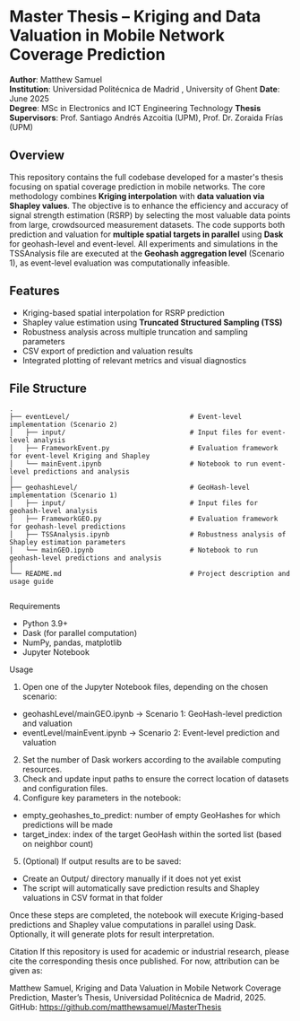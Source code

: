 # Master Thesis – Kriging and Data Valuation in Mobile Network Coverage Prediction

**Author**: Matthew Samuel  
**Institution**: Universidad Politécnica de Madrid , University of Ghent 
**Date**: June 2025  
**Degree**: MSc in Electronics and ICT Engineering Technology
**Thesis Supervisors**: Prof. Santiago Andrés Azcoitia (UPM), Prof. Dr. Zoraida Frías (UPM)

## Overview

This repository contains the full codebase developed for a master's thesis focusing on spatial coverage prediction in mobile networks. The core methodology combines **Kriging interpolation** with **data valuation via Shapley values**. 
The objective is to enhance the efficiency and accuracy of signal strength estimation (RSRP) by selecting the most valuable data points from large, crowdsourced measurement datasets.
The code supports both prediction and valuation for **multiple spatial targets in parallel** using **Dask** for geohash-level and event-level.
All experiments and simulations in the TSSAnalysis file are executed at the **Geohash aggregation level** (Scenario 1), as event-level evaluation was computationally infeasible. 



## Features

- Kriging-based spatial interpolation for RSRP prediction  
- Shapley value estimation using **Truncated Structured Sampling (TSS)**  
- Robustness analysis across multiple truncation and sampling parameters  
- CSV export of prediction and valuation results  
- Integrated plotting of relevant metrics and visual diagnostics

## File Structure

```text
.
├── eventLevel/                              # Event-level implementation (Scenario 2)
│   ├── input/                               # Input files for event-level analysis
│   ├── FrameworkEvent.py                    # Evaluation framework for event-level Kriging and Shapley
│   └── mainEvent.ipynb                      # Notebook to run event-level predictions and analysis
│
├── geohashLevel/                            # GeoHash-level implementation (Scenario 1)
│   ├── input/                               # Input files for geohash-level analysis
│   ├── FrameworkGEO.py                      # Evaluation framework for geohash-level predictions
│   ├── TSSAnalysis.ipynb                    # Robustness analysis of Shapley estimation parameters
│   └── mainGEO.ipynb                        # Notebook to run geohash-level predictions and analysis
│
└── README.md                                # Project description and usage guide


```

Requirements
-	Python 3.9+
-	Dask (for parallel computation)
-	NumPy, pandas, matplotlib
-	Jupyter Notebook


Usage
1.	Open one of the Jupyter Notebook files, depending on the chosen scenario:
-	geohashLevel/mainGEO.ipynb → Scenario 1: GeoHash-level prediction and valuation
-	eventLevel/mainEvent.ipynb → Scenario 2: Event-level prediction and valuation
2.	Set the number of Dask workers according to the available computing resources.
3.	Check and update input paths to ensure the correct location of datasets and configuration files.
4.	Configure key parameters in the notebook:
-	empty_geohashes_to_predict: number of empty GeoHashes for which predictions will be made
-	target_index: index of the target GeoHash within the sorted list (based on neighbor count)
5.	(Optional) If output results are to be saved:
-	Create an Output/ directory manually if it does not yet exist
-	The script will automatically save prediction results and Shapley valuations in CSV format in that folder

Once these steps are completed, the notebook will execute Kriging-based predictions and Shapley value computations in parallel using Dask. Optionally, it will generate plots for result interpretation.



Citation
If this repository is used for academic or industrial research, please cite the corresponding thesis once published. For now, attribution can be given as:

Matthew Samuel, Kriging and Data Valuation in Mobile Network Coverage Prediction, Master’s Thesis, Universidad Politécnica de Madrid, 2025.
GitHub: https://github.com/matthewsamuel/MasterThesis


